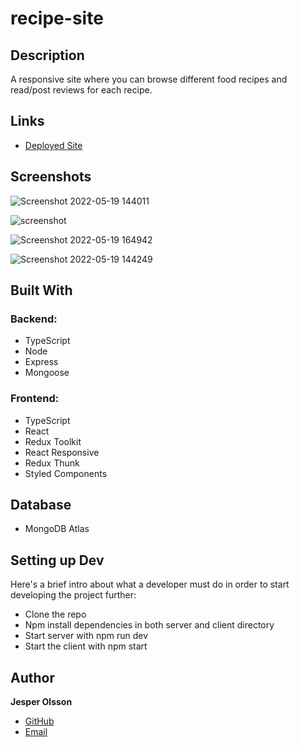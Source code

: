 # recipe-site

## Description

A responsive site where you can browse different food recipes and read/post reviews for each recipe.

## Links

- [Deployed Site](<https://my-first-recipe-site.herokuapp.com/> "https://my-first-recipe-site.herokuapp.com")

## Screenshots

![Screenshot 2022-05-19 144011](https://user-images.githubusercontent.com/89381381/169299010-9dfd9fe4-3146-48a3-b731-22bd8e90546a.jpg)

![screenshot](https://user-images.githubusercontent.com/89381381/169811037-26314163-faed-4472-899e-ed7c0ca40ff8.jpg)

![Screenshot 2022-05-19 164942](https://user-images.githubusercontent.com/89381381/169326182-ef0f7363-8d31-44ac-aebb-801573f7a5e9.jpg)

![Screenshot 2022-05-19 144249](https://user-images.githubusercontent.com/89381381/169299008-7290de6d-189f-4c45-99fa-06a5e2c1ab5d.jpg)


## Built With
### Backend:

- TypeScript
- Node
- Express
- Mongoose

### Frontend:

- TypeScript
- React
- Redux Toolkit
- React Responsive
- Redux Thunk
- Styled Components

## Database
- MongoDB Atlas

## Setting up Dev

Here's a brief intro about what a developer must do in order to start developing
the project further:

- Clone the repo
- Npm install dependencies in both server and client directory
- Start server with npm run dev
- Start the client with npm start

## Author

**Jesper Olsson**

- [GitHub](https://github.com/JesperSkold)
- [Email](mailto:skoldfold@gmail.com?subject=Hi)
